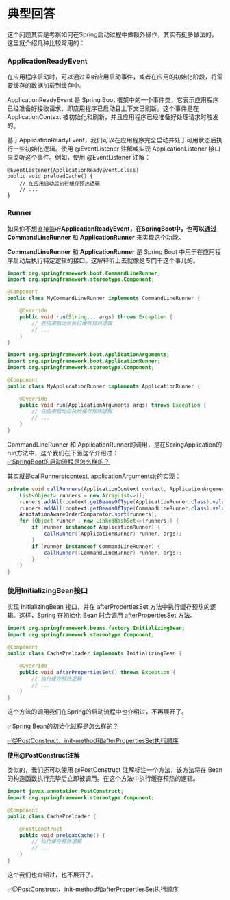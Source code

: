 # 典型回答

这个问题其实是考察如何在Spring启动过程中做额外操作，其实有挺多做法的，这里就介绍几种比较常用的：

### ApplicationReadyEvent

在应用程序启动时，可以通过监听应用启动事件，或者在应用的初始化阶段，将需要缓存的数据加载到缓存中。

ApplicationReadyEvent 是 Spring Boot 框架中的一个事件类，它表示应用程序已经准备好接收请求，即应用程序已启动且上下文已刷新。这个事件是在 ApplicationContext 被初始化和刷新，并且应用程序已经准备好处理请求时触发的。

基于ApplicationReadyEvent，我们可以在应用程序完全启动并处于可用状态后执行一些初始化逻辑。使用 @EventListener 注解或实现 ApplicationListener 接口来监听这个事件。例如，使用 @EventListener 注解：

```
@EventListener(ApplicationReadyEvent.class)
public void preloadCache() {
    // 在应用启动后执行缓存预热逻辑
    // ...
}

```
### Runner

如果你不想直接监听**ApplicationReadyEvent，在SpringBoot中，也可以通过CommandLineRunner** 和 **ApplicationRunner** 来实现这个功能。

**CommandLineRunner** 和 **ApplicationRunner** 是 Spring Boot 中用于在应用程序启动后执行特定逻辑的接口。这解释听上去就像是专门干这个事儿的。

```java
import org.springframework.boot.CommandLineRunner;
import org.springframework.stereotype.Component;

@Component
public class MyCommandLineRunner implements CommandLineRunner {

    @Override
    public void run(String... args) throws Exception {
        // 在应用启动后执行缓存预热逻辑
        // ...
    }
}

```

```java
import org.springframework.boot.ApplicationArguments;
import org.springframework.boot.ApplicationRunner;
import org.springframework.stereotype.Component;

@Component
public class MyApplicationRunner implements ApplicationRunner {

    @Override
    public void run(ApplicationArguments args) throws Exception {
        // 在应用启动后执行缓存预热逻辑
        // ...
    }
}

```

CommandLineRunner 和 ApplicationRunner的调用，是在SpringApplication的run方法中，这个我们在下面这个介绍过：<br />[✅SpringBoot的启动流程是怎么样的？](https://www.yuque.com/hollis666/fo22bm/fadkbgd4fyv8816p?view=doc_embed)

其实就是callRunners(context, applicationArguments);的实现：

```java
private void callRunners(ApplicationContext context, ApplicationArguments args) {
    List<Object> runners = new ArrayList<>();
    runners.addAll(context.getBeansOfType(ApplicationRunner.class).values());
    runners.addAll(context.getBeansOfType(CommandLineRunner.class).values());
    AnnotationAwareOrderComparator.sort(runners);
    for (Object runner : new LinkedHashSet<>(runners)) {
        if (runner instanceof ApplicationRunner) {
            callRunner((ApplicationRunner) runner, args);
        }
        if (runner instanceof CommandLineRunner) {
            callRunner((CommandLineRunner) runner, args);
        }
    }
}

```

### **使用InitializingBean接口**

实现 InitializingBean 接口，并在 afterPropertiesSet 方法中执行缓存预热的逻辑。这样，Spring 在初始化 Bean 时会调用 afterPropertiesSet 方法。

```java
import org.springframework.beans.factory.InitializingBean;
import org.springframework.stereotype.Component;

@Component
public class CachePreloader implements InitializingBean {

    @Override
    public void afterPropertiesSet() throws Exception {
        // 执行缓存预热逻辑
        // ...
    }
}

```

这个方法的调用我们在Spring的启动流程中也介绍过，不再展开了。

[✅Spring Bean的初始化过程是怎么样的？](https://www.yuque.com/hollis666/fo22bm/zlvhpz?view=doc_embed)

[✅@PostConstruct、init-method和afterPropertiesSet执行顺序](https://www.yuque.com/hollis666/fo22bm/sgf2ipp88i6qk803?view=doc_embed)

**使用@PostConstruct注解**

类似的，我们还可以使用 @PostConstruct 注解标注一个方法，该方法将在 Bean 的构造函数执行完毕后立即被调用。在这个方法中执行缓存预热的逻辑。

```java
import javax.annotation.PostConstruct;
import org.springframework.stereotype.Component;

@Component
public class CachePreloader {

    @PostConstruct
    public void preloadCache() {
        // 执行缓存预热逻辑
        // ...
    }
}

```

这个我们也介绍过，也不展开了。

[✅@PostConstruct、init-method和afterPropertiesSet执行顺序](https://www.yuque.com/hollis666/fo22bm/sgf2ipp88i6qk803?view=doc_embed)
